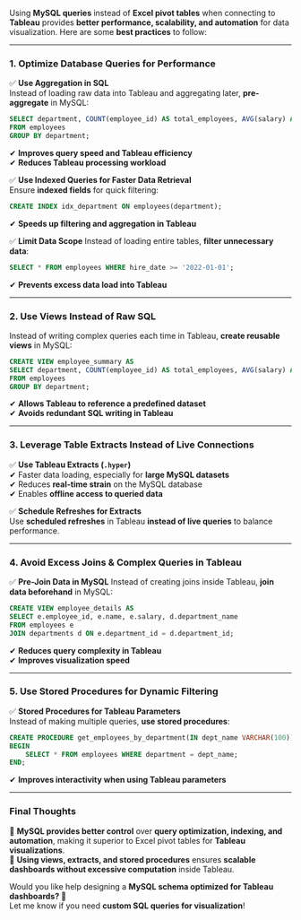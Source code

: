 Using **MySQL queries** instead of **Excel pivot tables** when connecting to **Tableau** provides **better performance, scalability, and automation** for data visualization. Here are some **best practices** to follow:

---

### **1. Optimize Database Queries for Performance**
✅ **Use Aggregation in SQL**  
Instead of loading raw data into Tableau and aggregating later, **pre-aggregate** in MySQL:
```sql
SELECT department, COUNT(employee_id) AS total_employees, AVG(salary) AS avg_salary
FROM employees
GROUP BY department;
```
✔ **Improves query speed and Tableau efficiency**  
✔ **Reduces Tableau processing workload**

✅ **Use Indexed Queries for Faster Data Retrieval**  
Ensure **indexed fields** for quick filtering:
```sql
CREATE INDEX idx_department ON employees(department);
```
✔ **Speeds up filtering and aggregation in Tableau**

✅ **Limit Data Scope** Instead of loading entire tables, **filter unnecessary data**:
```sql
SELECT * FROM employees WHERE hire_date >= '2022-01-01';
```
✔ **Prevents excess data load into Tableau**

---

### **2. Use Views Instead of Raw SQL**
Instead of writing complex queries each time in Tableau, **create reusable views** in MySQL:
```sql
CREATE VIEW employee_summary AS
SELECT department, COUNT(employee_id) AS total_employees, AVG(salary) AS avg_salary
FROM employees
GROUP BY department;
```
✔ **Allows Tableau to reference a predefined dataset**  
✔ **Avoids redundant SQL writing in Tableau**

---

### **3. Leverage Table Extracts Instead of Live Connections**
✅ **Use Tableau Extracts (`.hyper`)**  
✔ Faster data loading, especially for **large MySQL datasets**  
✔ Reduces **real-time strain** on the MySQL database  
✔ Enables **offline access to queried data**

✅ **Schedule Refreshes for Extracts**  
Use **scheduled refreshes** in Tableau **instead of live queries** to balance performance.

---

### **4. Avoid Excess Joins & Complex Queries in Tableau**
✅ **Pre-Join Data in MySQL** Instead of creating joins inside Tableau, **join data beforehand** in MySQL:
```sql
CREATE VIEW employee_details AS
SELECT e.employee_id, e.name, e.salary, d.department_name
FROM employees e
JOIN departments d ON e.department_id = d.department_id;
```
✔ **Reduces query complexity in Tableau**  
✔ **Improves visualization speed**

---

### **5. Use Stored Procedures for Dynamic Filtering**
✅ **Stored Procedures for Tableau Parameters**  
Instead of making multiple queries, **use stored procedures**:
```sql
CREATE PROCEDURE get_employees_by_department(IN dept_name VARCHAR(100))
BEGIN
    SELECT * FROM employees WHERE department = dept_name;
END;
```
✔ **Improves interactivity when using Tableau parameters**

---

### **Final Thoughts**
📌 **MySQL provides better control** over **query optimization, indexing, and automation**, making it superior to Excel pivot tables for **Tableau visualizations**.  
📌 **Using views, extracts, and stored procedures** ensures **scalable dashboards without excessive computation** inside Tableau.  

Would you like help designing a **MySQL schema optimized for Tableau dashboards? 🚀**  
Let me know if you need **custom SQL queries for visualization**!